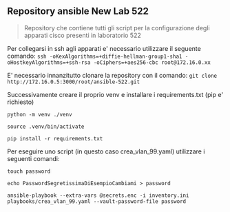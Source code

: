 ## Repository ansible New Lab 522

> Repository che contiene tutti gli script per la configurazione degli apparati cisco presenti in laboratorio 522


Per collegarsi in ssh agli apparati e' necessario utilizzare il seguente comando:
`ssh -oKexAlgorithms=+diffie-hellman-group1-sha1 -oHostkeyAlgorithms=+ssh-rsa -oCiphers=+aes256-cbc root@172.16.0.xx`

E' necessario innanzitutto clonare la repository con il comando:
`git clone http://172.16.0.5:3000/root/ansible-522.git`

Successivamente creare il proprio venv e installare i requirements.txt (pip e' richiesto)

`python -m venv ./venv`

`source .venv/bin/activate`

`pip install -r requirements.txt`

Per eseguire uno script (in questo caso crea_vlan_99.yaml) utilizzare i seguenti comandi:

`touch password`

`echo PasswordSegretissimaDiEsempioCambiami > password`

`ansible-playbook --extra-vars @secrets.enc -i inventory.ini playbooks/crea_vlan_99.yaml --vault-password-file password`

